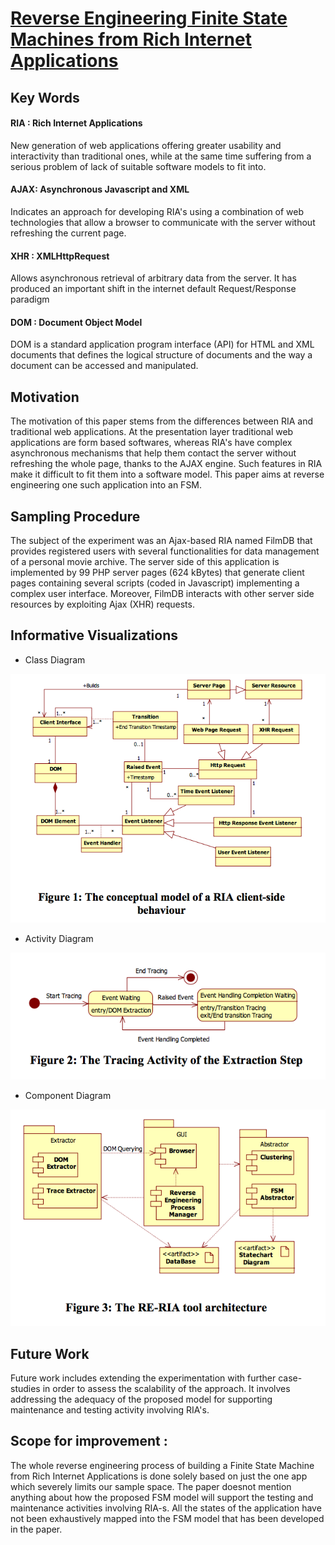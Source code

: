 # [Reverse Engineering Finite State Machines from Rich Internet Applications](http://ieeexplore.ieee.org/document/4656395/)

## Key Words

####  RIA : Rich Internet Applications
New generation of web applications offering greater usability and  interactivity than traditional ones, while at the same time suffering from a serious problem of lack of suitable software models to fit into.

#### AJAX: Asynchronous Javascript and XML 
Indicates an approach for developing RIA's using a combination of web technologies that allow a browser to communicate with the server without refreshing the current page. 

#### XHR : XMLHttpRequest  
Allows asynchronous retrieval of arbitrary data from the server. It has produced an important shift in the internet default Request/Response paradigm


#### DOM : Document Object Model
DOM is a standard application program interface (API) for HTML and XML documents that defines the logical structure of documents and the way a document can be accessed and manipulated.

## Motivation
The motivation of this paper stems from the differences between RIA and traditional web applications. At the presentation layer traditional web applications are form based softwares, whereas RIA's have complex asynchronous mechanisms that help them contact the server without refreshing the whole page, thanks to the AJAX engine. Such features in RIA make it difficult to fit them into a software model. This paper aims at reverse engineering one such application into an FSM.

## Sampling Procedure 
The subject of the experiment was an Ajax-based RIA named FilmDB that provides registered users with several functionalities for data management of a personal movie archive. The server side of this application is implemented by 99 PHP server pages (624 kBytes) that generate client pages containing several scripts (coded in Javascript) implementing a complex user
interface. Moreover, FilmDB interacts with other server side resources by exploiting Ajax (XHR) requests.

## Informative Visualizations

  * Class Diagram

![class diagram](https://github.com/arjunaugustine/fss16ASE/blob/master/read/pics/Screen%20Shot%202016-09-16%20at%2010.28.10%20PM.png)

  * Activity Diagram

![activity diagram](https://github.com/arjunaugustine/fss16ASE/blob/master/read/pics/Screen%20Shot%202016-09-16%20at%2010.28.31%20PM.png)

  * Component Diagram

![component diagram](https://github.com/arjunaugustine/fss16ASE/blob/master/read/pics/Screen%20Shot%202016-09-16%20at%2010.28.44%20PM.png)

## Future Work 
Future work includes extending the experimentation with further case-studies in order to assess the scalability of the approach. It involves addressing the adequacy of the proposed model for supporting maintenance and testing activity involving RIA's. 

## Scope for improvement :
The whole reverse engineering process of building a Finite State Machine from Rich Internet Applications is done solely based on just the one app which severely limits our sample space. The paper doesnot mention anything about how the proposed FSM model will support the testing and maintenance activities involving RIA-s. All the states of the application have not been exhaustively mapped into the FSM model that has been developed in the paper.
